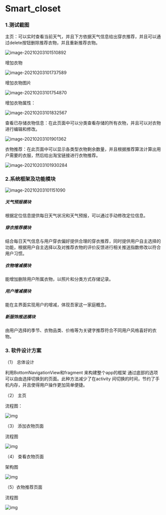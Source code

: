 # Smart_closet
### 1.测试截图

主页：可以实时查看当前天气，并且下方依据天气信息给出穿衣推荐，并且可以通过delete按钮删除推荐衣物，并且重新推荐衣物。

![image-20210203101510892](https://github.com/donglinrui/Smart_closet/blob/main/README.assets/image-20210203101510892.png)



增加衣物

![image-20210203101737589](https://github.com/donglinrui/Smart_closet/blob/main/README.assets/image-20210203101737589.png)

增加衣物图片

![image-20210203101754870](https://github.com/donglinrui/Smart_closet/blob/main/README.assets/image-20210203101754870.png)

增加衣物属性：

![image-20210203101832567](https://github.com/donglinrui/Smart_closet/blob/main/README.assets/image-20210203101832567.png)

查看已存储衣物信息：在此页面中可以分类查看存储的所有衣物，并且可以对衣物进行编辑和修改。

![image-20210203101901362](https://github.com/donglinrui/Smart_closet/blob/main/README.assets/image-20210203101901362.png)

衣物推荐：在此页面中可以显示各类型衣物剩余数量，并且根据推荐算法计算出用户需要的衣服，然后给出淘宝链接进行衣物推荐。

![image-20210203101930284](https://github.com/donglinrui/Smart_closet/blob/main/README.assets/image-20210203101930284.png)

### 2.系统框架及功能模块

![image-20210203101151090](https://github.com/donglinrui/Smart_closet/blob/main/README.assets/image-20210203101151090.png)

##### 天气预报模块

根据定位信息提供每日天气状况和天气预报，可以通过手动修改定位信息。

##### 穿衣推荐模块

结合每日天气信息与用户穿衣偏好提供合理的穿衣推荐，同时提供用户自主选择的功能，根据用户自主选择以及对推荐衣物的评价反馈进行相关推送指数修改以符合用户习惯。

##### 衣物增减模块

能增加删除用户所属衣物，以照片和分类方式存储记录。

##### 用户增减模块

能在主界面实现用户的增减，体现吾家这一家庭概念。

##### 新服饰推送模块

由用户选择的季节、衣物品类、价格等为关键字推荐符合不同用户风格喜好的衣物。

### 3. 软件设计方案

（1）  总体设计

利用BottomNavigationView和fragment 来构建整个app的框架 通过底部的选项可以自由选择切换到的页面。此种方法减少了在activity 间切换的时间，节约了手机内存，并且使得用户操作更加简单便捷。

（2）  主页

流程图：

![img](https://github.com/donglinrui/Smart_closet/blob/main/README.assets/clip_image002.jpg)

（3）  添加衣物页面

流程图

![img](https://github.com/donglinrui/Smart_closet/blob/main/README.assets/clip_image004.jpg)

（4）  查看衣物页面

架构图

![img](https://github.com/donglinrui/Smart_closet/blob/main/README.assets/clip_image006.jpg)

（5）衣物推荐页面

流程图

![img](https://github.com/donglinrui/Smart_closet/blob/main/README.assets/clip_image008.jpg)